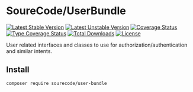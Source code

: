 # SoureCode/UserBundle

[![Latest Stable Version](https://poser.pugx.org/sourecode/user-bundle/v)](https://packagist.org/packages/sourecode/user-bundle)
[![Latest Unstable Version](https://poser.pugx.org/sourecode/user-bundle/v/unstable)](https://packagist.org/packages/sourecode/user-bundle)
[![Coverage Status](https://coveralls.io/repos/github/SoureCode/UserBundle/badge.svg?branch=master)](https://coveralls.io/github/SoureCode/UserBundle?branch=master)
[![Type Coverage Status](https://shepherd.dev/github/SoureCode/UserBundle/coverage.svg)](https://shepherd.dev/github/SoureCode/UserBundle)
[![Total Downloads](https://poser.pugx.org/sourecode/user-bundle/downloads)](https://packagist.org/packages/sourecode/user-bundle)
[![License](https://poser.pugx.org/sourecode/user-bundle/license)](https://packagist.org/packages/sourecode/user-bundle)

User related interfaces and classes to use for authorization/authentication and similar intents.

## Install

```
composer require sourecode/user-bundle
```
